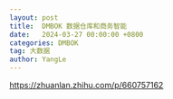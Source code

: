 ```yaml
---
layout: post
title:  DMBOK 数据仓库和商务智能
date:   2024-03-27 00:00:00 +0800
categories: DMBOK
tag: 大数据
author: YangLe
---
```




https://zhuanlan.zhihu.com/p/660757162
